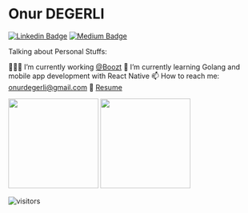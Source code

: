 # Onur DEGERLI

[![Linkedin Badge](https://img.shields.io/badge/-LinkedIn-0e76a8?style=flat-square&logo=Linkedin&logoColor=white)](https://www.linkedin.com/in/onurdegerli/)
[![Medium Badge](https://img.shields.io/badge/medium-%2312100E.svg?&style=for-square&logo=medium&logoColor=white)](https://onurdegerli.medium.com/)

Talking about Personal Stuffs:

👨🏻‍💻 I’m currently working [@Boozt](https://www.boozt.com/)
🚀 I’m currently learning Golang and mobile app development with React Native
📫 How to reach me: onurdegerli@gmail.com
📝 [Resume](onurdegerli/blob/master/your-next-senior-developer-cv.pdf)

<img height="180em" src="https://github-readme-stats.vercel.app/api?username=onurdegerli&show_icons=true&hide_border=true&&count_private=true&include_all_commits=true" />

<img height="180em" src="https://github-readme-stats.vercel.app/api/top-langs?username=onurdegerli&layout=compact&show_icons=true&hide_border=true&&count_private=true&include_all_commits=true" />

![visitors](https://visitor-badge.glitch.me/badge?page_id=onurdegerli.onurdegerli)
